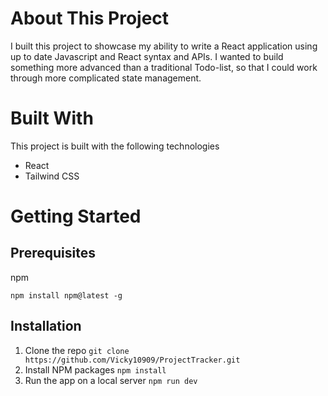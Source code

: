 # About This Project
I built this project to showcase my ability to write a React application using up to date Javascript and React syntax and APIs.
I wanted to build something more advanced than a traditional Todo-list, so that I could work through more complicated state management.


# Built With
This project is built with the following technologies 
- React
- Tailwind CSS



# Getting Started

## Prerequisites

npm

`npm install npm@latest -g`

## Installation

1. Clone the repo
    `git clone https://github.com/Vicky10909/ProjectTracker.git`
2. Install NPM packages
   `npm install`
3. Run the app on a local server
   `npm run dev`

